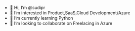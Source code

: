 - 👋 Hi, I’m @sudipr
- 👀 I’m interested in Product,SaaS,Cloud Development/Azure
- 🌱 I’m currently learning Python
- 💞️ I’m looking to collaborate on Freelacing in Azure

<!---
sudipr/sudipr is a ✨ special ✨ repository because its `README.md` (this file) appears on your GitHub profile.
You can click the Preview link to take a look at your changes.
--->

